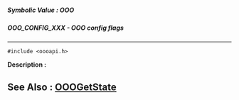 ##### Symbolic Value : OOO
##### OOO_CONFIG_XXX - OOO config flags
---
```
#include <oooapi.h>
```
**Description :**



**See Also :**
[OOOGetState](/domino-c-api-docs/reference/Func/OOOGetState)
---
